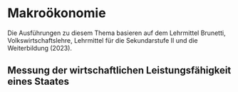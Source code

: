 # Makroökonomie

Die Ausführungen zu diesem Thema basieren auf dem Lehrmittel Brunetti,
Volkswirtschaftslehre, Lehrmittel für die Sekundarstufe II und die
Weiterbildung (2023).

## Messung der wirtschaftlichen Leistungsfähigkeit eines Staates

